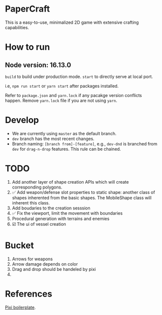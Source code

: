 # PaperCraft

This is a easy-to-use, minimalized 2D game with extensive crafting capabilities.

# How to run

## Node version: 16.13.0

`build` to build under production mode.
`start` to directly serve at local port.

i.e, `npm run start` or `yarn start` after packages installed.

Refer to `package.json` and `yarn.lock` if any pacakge version conflicts happen. Remove `yarn.lock` file if you are not using `yarn`.

# Develop

- We are currently using `master` as the default branch.
- `dev` branch has the most recent changes.
- Branch naming: `[branch from]-[feature]`, e.g., `dev-dnd` is branched from `dev` for `drag-n-drop` features. This rule can be chained.

# TODO

1. Add another layer of shape creation APIs which will create corresponding polygons.
2. ✅ Add weapon/defense slot properties to static shape: another class of shapes inherented from the basic shapes. The MobileShape class will inherent this class.
3. Add boudaries to the creation sesssion
4. ✅ Fix the viewport, limit the movement with boundaries
5. Procedural generation with terrains and enemies
6. ☑️ The ui of vessel creation

# Bucket
1. Arrows for weapons
2. Arrow damage depends on color
3. Drag and drop should be handeled by pixi
4. 

# References

[Pixi boilerplate](https://github.com/dopamine-lab/pixi-boilerplate).
